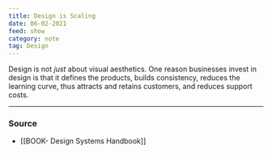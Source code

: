 ```yaml
---
title: Design is Scaling
date: 06-02-2021
feed: show
category: note
tag: Design
---
```


Design is not *just* about visual aesthetics. One reason businesses invest in design is that it defines the products, builds consistency, reduces the learning curve, thus attracts and retains customers, and reduces support costs.

---
### Source
- [[BOOK- Design Systems Handbook]]